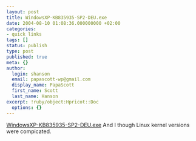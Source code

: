 ```yaml
---
layout: post
title: WindowsXP-KB835935-SP2-DEU.exe
date: 2004-08-10 01:08:36.000000000 +02:00
categories:
- quick links
tags: []
status: publish
type: post
published: true
meta: {}
author:
  login: shanson
  email: papascott-wp@gmail.com
  display_name: PapaScott
  first_name: Scott
  last_name: Hanson
excerpt: !ruby/object:Hpricot::Doc
  options: {}
---
```

<p><a href="http://www.microsoft.com/downloads/details.aspx?displaylang=de&FamilyID=049c9dbe-3b8e-4f30-8245-9e368d3cdb5a" title="Downloaddetails: Windows XP Service Pack 2 für IT-Spezialisten und Entwickler">WindowsXP-KB835935-SP2-DEU.exe</a> And I though Linux kernel versions were compicated.</p>

